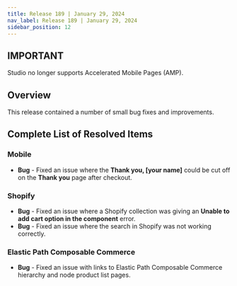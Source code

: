 ```yaml
---
title: Release 189 | January 29, 2024
nav_label: Release 189 | January 29, 2024
sidebar_position: 12
---
```


## IMPORTANT

Studio no longer supports Accelerated Mobile Pages (AMP).

## Overview

This release contained a number of small bug fixes and improvements.

## Complete List of Resolved Items

### Mobile

* **Bug** - Fixed an issue where the **Thank you, [your name]** could be cut off on the **Thank you** page after checkout.

### Shopify

* **Bug** - Fixed an issue where a Shopify collection was giving an **Unable to add cart option in the component** error.
* **Bug** - Fixed an issue where the search in Shopify was not working correctly.

### Elastic Path Composable Commerce

* **Bug** - Fixed an issue with links to Elastic Path Composable Commerce hierarchy and node product list pages.
 

